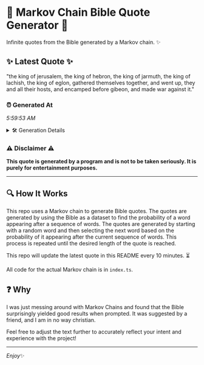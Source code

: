 # 📖 Markov Chain Bible Quote Generator 📖

Infinite quotes from the Bible generated by a Markov chain. ✨

## ✨ Latest Quote ✨
"the king of jerusalem, the king of hebron, the king of jarmuth, the king of lachish, the king of eglon, gathered themselves together, and went up, they and all their hosts, and encamped before gibeon, and made war against it."

### ⏰ Generated At
*5:59:53 AM*

<details>
    <summary>🛠️ Generation Details</summary>
    <p>
        <strong>🌱 Seed:</strong> the<br>
        <strong>🔄 Iterations:</strong> 39<br>
        <strong>📜 Context History:</strong><br>[ the ]: king<br>[ the, king ]: of<br>[ the, king, of ]: jerusalem,<br>[ the, king, of, jerusalem, ]: the<br>[ the, king, of, jerusalem,, the ]: king<br>[ the, king, of, jerusalem,, the, king ]: of<br>[ king, of, jerusalem,, the, king, of ]: hebron,<br>[ of, jerusalem,, the, king, of, hebron, ]: the<br>[ jerusalem,, the, king, of, hebron,, the ]: king<br>[ the, king, of, hebron,, the, king ]: of<br>[ king, of, hebron,, the, king, of ]: jarmuth,<br>[ of, hebron,, the, king, of, jarmuth, ]: the<br>[ hebron,, the, king, of, jarmuth,, the ]: king<br>[ the, king, of, jarmuth,, the, king ]: of<br>[ king, of, jarmuth,, the, king, of ]: lachish,<br>[ of, jarmuth,, the, king, of, lachish, ]: the<br>[ jarmuth,, the, king, of, lachish,, the ]: king<br>[ the, king, of, lachish,, the, king ]: of<br>[ king, of, lachish,, the, king, of ]: eglon,<br>[ of, lachish,, the, king, of, eglon, ]: gathered<br>[ lachish,, the, king, of, eglon,, gathered ]: themselves<br>[ the, king, of, eglon,, gathered, themselves ]: together,<br>[ king, of, eglon,, gathered, themselves, together, ]: and<br>[ of, eglon,, gathered, themselves, together,, and ]: went<br>[ eglon,, gathered, themselves, together,, and, went ]: up,<br>[ gathered, themselves, together,, and, went, up, ]: they<br>[ themselves, together,, and, went, up,, they ]: and<br>[ together,, and, went, up,, they, and ]: all<br>[ and, went, up,, they, and, all ]: their<br>[ went, up,, they, and, all, their ]: hosts,<br>[ up,, they, and, all, their, hosts, ]: and<br>[ they, and, all, their, hosts,, and ]: encamped<br>[ and, all, their, hosts,, and, encamped ]: before<br>[ all, their, hosts,, and, encamped, before ]: gibeon,<br>[ their, hosts,, and, encamped, before, gibeon, ]: and<br>[ hosts,, and, encamped, before, gibeon,, and ]: made<br>[ and, encamped, before, gibeon,, and, made ]: war<br>[ encamped, before, gibeon,, and, made, war ]: against<br>[ before, gibeon,, and, made, war, against ]: it.<br>
    </p>
</details>

### ⚠️ Disclaimer ⚠️
**This quote is generated by a program and is not to be taken seriously. It is purely for entertainment purposes.**

---

## 🔍 How It Works

This repo uses a Markov chain to generate Bible quotes. The quotes are generated by using the Bible as a dataset to find the probability of a word appearing after a sequence of words. The quotes are generated by starting with a random word and then selecting the next word based on the probability of it appearing after the current sequence of words. This process is repeated until the desired length of the quote is reached.

This repo will update the latest quote in this README every 10 minutes. ⏳

All code for the actual Markov chain is in `index.ts`.

## ❓ Why

I was just messing around with Markov Chains and found that the Bible surprisingly yielded good results when prompted. 
It was suggested by a friend, and I am in no way christian.

Feel free to adjust the text further to accurately reflect your intent and experience with the project!

---

*Enjoy*✨
